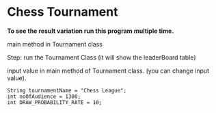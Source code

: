 # Chess Tournament

**To see the result variation run this program multiple time.**

main method in Tournament class

Step: run the Tournament Class (it will show the leaderBoard table)

input value in main method of Tournament class. (you can change input value).

```
String tournamentName = "Chess League";
int noOfAudience = 1300;
int DRAW_PROBABILITY_RATE = 10;
```
